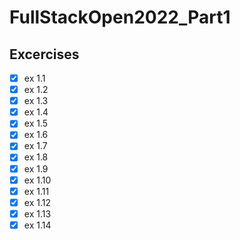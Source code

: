 # FullStackOpen2022_Part1

## Excercises
- [x] ex 1.1
- [x] ex 1.2
- [x] ex 1.3
- [x] ex 1.4
- [x] ex 1.5
- [x] ex 1.6
- [x] ex 1.7
- [x] ex 1.8
- [x] ex 1.9
- [x] ex 1.10
- [x] ex 1.11
- [x] ex 1.12
- [x] ex 1.13
- [x] ex 1.14
